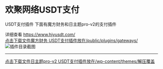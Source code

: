 # 欢聚网络USDT支付
USDT支付插件
下面有魔方财务和日主题pro-v2的支付插件

详细查看
<a target="_blank" href="https://www.hjyusdt.com/">https://www.hjyusdt.com/</a>
<br>
<a target="_blank" href="http://mfycj.hjyusdt.com/fyusdt_pay.tar.gz">点击下载文件魔方财务 USDT支付插件放在/public/plugins/gateways/</a>
<br>
<img src="https://vkceyugu.cdn.bspapp.com/VKCEYUGU-c2490b19-ba3d-4c77-9dd4-5df28debb8b7/e05da673-5dee-4d94-8f9b-38e84ae1ad09.jpg" alt="插件目录截图" border="0" />
<hr>
<a target="_blank" href="http://mfycj.hjyusdt.com/ripro-v2.zip">点击下载文件日主题pro-v2 USDT支付插件放在/wp-content/themes/解压覆盖</a>
